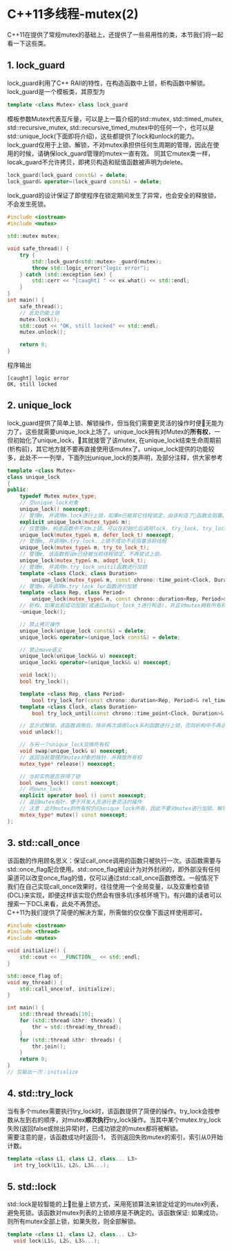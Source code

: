 # C++11多线程-mutex(2)
C++11在提供了常规mutex的基础上，还提供了一些易用性的类，本节我们将一起看一下这些类。
## 1. lock_guard
lock_guard利用了C++ RAII的特性，在构造函数中上锁，析构函数中解锁。lock_guard是一个模板类，其原型为
```c++
template <class Mutex> class lock_guard
```
模板参数Mutex代表互斥量，可以是上一篇介绍的std::mutex, std::timed_mutex, std::recursive_mutex, std::recursive_timed_mutex中的任何一个，也可以是std::unique_lock(下面即将介绍)，这些都提供了lock和unlock的能力。<br />
lock_guard仅用于上锁、解锁，不对mutex承担供任何生周期的管理，因此在使用的时候，请确保lock_guard管理的mutex一直有效。
同其它mutex类一样，locak_guard不允许拷贝，即拷贝构造和赋值函数被声明为delete。
```c++
lock_guard(lock_guard const&) = delete;
lock_guard& operator=(lock_guard const&) = delete;
```
lock_guard的设计保证了即使程序在锁定期间发生了异常，也会安全的释放锁，不会发生死锁。
```c++
#include <iostream>
#include <mutex>

std::mutex mutex;

void safe_thread() {
    try {
        std::lock_guard<std::mutex> _guard(mutex);
        throw std::logic_error("logic error");
    } catch (std::exception &ex) {
        std::cerr << "[caught] " << ex.what() << std::endl;
    }
}
int main() {
    safe_thread();
    // 此处仍能上锁
    mutex.lock();
    std::cout << "OK, still locked" << std::endl;
    mutex.unlock();

    return 0;
}
```
程序输出
```console
[caught] logic error
OK, still locked
```
## 2. unique_lock
lock_guard提供了简单上锁、解锁操作，但当我们需要更灵活的操作时便无能为力了。这些就需要unique_lock上场了。unique_lock拥有对Mutex的**所有权**，一但初始化了unique_lock，其就接管了该mutex, 在unique_lock结束生命周期前(析构前)，其它地方就不要再直接使用该mutex了。unique_lock提供的功能较多，此处不一一列举，下面列出unique_lock的类声明，及部分注释，供大家参考
```c++
template <class Mutex>
class unique_lock
{
public:
    typedef Mutex mutex_type;
    // 空unique_lock对象
    unique_lock() noexcept;
    // 管理m, 并调用m.lock进行上锁，如果m已被其它线程锁定，由该构造了函数会阻塞。
    explicit unique_lock(mutex_type& m);
    // 仅管理m，构造函数中不对m上锁。可以在初始化后调用lock, try_lock, try_lock_xxx系列进行上锁。
    unique_lock(mutex_type& m, defer_lock_t) noexcept;
    // 管理m, 并调用m.try_lock，上锁不成功不会阻塞当前线程
    unique_lock(mutex_type& m, try_to_lock_t);
    // 管理m, 该函数假设m已经被当前线程锁定，不再尝试上锁。
    unique_lock(mutex_type& m, adopt_lock_t);
    // 管理m, 并调用m.try_lock_unitil函数进行加锁
    template <class Clock, class Duration>
        unique_lock(mutex_type& m, const chrono::time_point<Clock, Duration>& abs_time);
    // 管理m，并调用m.try_lock_for函数进行加锁
    template <class Rep, class Period>
        unique_lock(mutex_type& m, const chrono::duration<Rep, Period>& rel_time);
    // 析构，如果此前成功加锁(或通过adopt_lock_t进行构造)，并且对mutex拥有所有权，则解锁mutex
    ~unique_lock();

    // 禁止拷贝操作
    unique_lock(unique_lock const&) = delete;
    unique_lock& operator=(unique_lock const&) = delete;

    // 禁止move语义
    unique_lock(unique_lock&& u) noexcept;
    unique_lock& operator=(unique_lock&& u) noexcept;

    void lock();
    bool try_lock();

    template <class Rep, class Period>
        bool try_lock_for(const chrono::duration<Rep, Period>& rel_time);
    template <class Clock, class Duration>
        bool try_lock_until(const chrono::time_point<Clock, Duration>& abs_time);

    // 显示式解锁，该函数调用后，除非再次调用lock系列函数进行上锁，否则析构中不再进行解锁
    void unlock();

    // 与另一个unique_lock交换所有权
    void swap(unique_lock& u) noexcept;
    // 返回当前管理的mutex对象的指针，并释放所有权
    mutex_type* release() noexcept;

    // 当前实例是否获得了锁
    bool owns_lock() const noexcept;
    // 同owns_lock
    explicit operator bool () const noexcept;
    // 返回mutex指针，便于开发人员进行更灵活的操作
    // 注意：此时mutex的所有权仍归unique_lock所有，因此不要对mutex进行加锁、解锁操作
    mutex_type* mutex() const noexcept;
};
```
## 3. std::call_once
该函数的作用顾名思义：保证call_once调用的函数只被执行一次。该函数需要与std::once_flag配合使用。std::once_flag被设计为对外封闭的，即外部没有任何渠道可以改变once_flag的值，仅可以通过std::call_once函数修改。一般情况下我们在自己实现call_once效果时，往往使用一个全局变量，以及双重检查锁(DCL)来实现，即便这样该实现仍然会有很多坑(多核环境下)。有兴趣的读者可以搜索一下DCL来看，此处不再赘述。<br/>
C++11为我们提供了简便的解决方案，所需做的仅仅像下面这样使用即可。
```c++
#include <iostream>
#include <thread>
#include <mutex>

void initialize() {
    std::cout << __FUNCTION__ << std::endl;
}

std::once_flag of;
void my_thread() {
    std::call_once(of, initialize);
}

int main() {
    std::thread threads[10];
    for (std::thread &thr: threads) {
        thr = std::thread(my_thread);
    }
    for (std::thread &thr: threads) {
        thr.join();
    }
    return 0;
}
// 仅输出一次：initialize
```
## 4. std::try_lock
当有多个mutex需要执行try_lock时，该函数提供了简便的操作。try_lock会按参数从左到右的顺序，对mutex**顺次执行**try_lock操作。当其中某个mutex.try_lock失败(返回false或抛出异常)时，已成功锁定的mutex都将被解锁。<br/>
需要注意的是，该函数成功时返回-1， 否则返回失败mutex的索引，索引从0开始计数。
```c++
template <class L1, class L2, class... L3>
  int try_lock(L1&, L2&, L3&...);
```
## 5. std::lock
std::lock是较智能的上批量上锁方式，采用死锁算法来锁定给定的mutex列表，避免死锁。该函数对mutex列表的上锁顺序是不确定的。该函数保证: 如果成功，则所有mutex全部上锁，如果失败，则全部解锁。
```c++
template <class L1, class L2, class... L3>
  void lock(L1&, L2&, L3&...);
```

